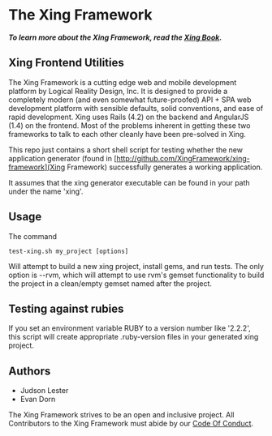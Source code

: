 The Xing Framework
===

***To learn more about the Xing Framework, read the [Xing Book](https://xingframework.gitbooks.io/the-xing-framework/content/).***

Xing Frontend Utilities
---

The Xing Framework is a cutting edge web and mobile development platform by Logical Reality Design, Inc. It is designed to provide a completely modern (and even somewhat future-proofed) API + SPA web development platform with sensible defaults, solid conventions, and ease of rapid development. Xing uses Rails (4.2) on the backend and AngularJS (1.4) on the frontend. Most of the problems inherent in getting these two frameworks to talk to each other cleanly have been pre-solved in Xing.

This repo just contains a short shell script for testing whether the new application
generator (found in [http://github.com/XingFramework/xing-framework](Xing Framework)
successfully generates a working application.

It assumes that the xing generator executable can be found in your path under the
name 'xing'.

Usage
---

The command

```test-xing.sh my_project [options]```

Will attempt to build a new xing project, install gems, and run tests.  The only option is --rvm,
which will attempt to use rvm's gemset functionality to build the project in a clean/empty gemset
named after the project.

Testing against rubies
---

If you set an environment variable RUBY to a version number like '2.2.2', this script
will create appropriate .ruby-version files in your generated xing project.

Authors
-------

* Judson Lester
* Evan Dorn

The Xing Framework strives to be an open and inclusive project. All Contributors to the Xing Framework must abide by our [Code Of Conduct](CODE_OF_CONDUCT.md).

